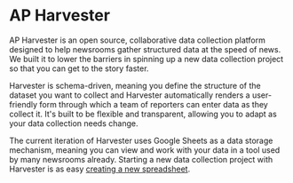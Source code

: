 AP Harvester
============

AP Harvester is an open source, collaborative data collection platform designed
to help newsrooms gather structured data at the speed of news. We built it to
lower the barriers in spinning up a new data collection project so that you can
get to the story faster.

Harvester is schema-driven, meaning you define the structure of the dataset you
want to collect and Harvester automatically renders a user-friendly form
through which a team of reporters can enter data as they collect it. It's built
to be flexible and transparent, allowing you to adapt as your data collection
needs change.

The current iteration of Harvester uses Google Sheets as a data storage
mechanism, meaning you can view and work with your data in a tool used by many
newsrooms already. Starting a new data collection project with Harvester is as
easy [creating a new spreadsheet][sheet-new].

[sheet-new]: https://sheets.new
